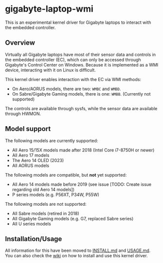 # gigabyte-laptop-wmi

This is an experimental kernel driver for Gigabyte laptops to interact with
the embedded controller.

## Overview

Virtually all Gigabyte laptops have most of their sensor data and controls in
the embedded controller (EC), which can only be accessed through Gigabyte's
Control Center on Windows. Because it is implemented as a WMI device,
interacting with it on Linux is difficult.

This kernel driver enables interaction with the EC via WMI methods:
* On Aero/AORUS models, there are two: `WMBC` and `WMBD`.
* On Sabre/Gigabyte Gaming models, there is one: `WMBB`. (Currently not supported)

The controls are available through sysfs, while the sensor data are available
through HWMON.

## Model support

The following models are currently supported:
- All Aero 15/15X models made after 2018 (Intel Core i7-8750H or newer)
- All Aero 17 models
- The Aero 14 OLED (2023)
- All AORUS models

The following models are compatible, but **not** yet supported:
- All Aero 14 models made before 2019 (see issue [TODO: Create issue regarding old Aero 14 models])
- P series models (e.g. P56XT, P34W, P55W)

The following models are not supported:
- All Sabre models (retired in 2018)
- All Gigabyte Gaming models (e.g. G7, replaced Sabre series)
- All U series models

## Installation/Usage

All information for this have been moved to [INSTALL.md](INSTALL.md) and [USAGE.md](USAGE.md). You can also check the [wiki](https://github.com/tangalbert919/gigabyte-laptop-wmi/wiki) on how to install and use this kernel driver.
